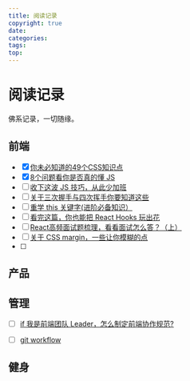 ```yaml
---
title: 阅读记录
copyright: true
date: 
categories:
tags:
top:
---
```


# 阅读记录

佛系记录，一切随缘。

<!-- more -->

## 前端

- [x]  [你未必知道的49个CSS知识点](https://juejin.im/post/5d3eca78e51d4561cb5dde12)
- [x]  [8个问题看你是否真的懂 JS](https://juejin.im/post/5d2d146bf265da1b9163c5c9)
- [ ] [收下这波 JS 技巧，从此少加班](https://juejin.im/post/5d7659c76fb9a06b307068ed)
- [ ] [关于三次握手与四次挥手你要知道这些](https://juejin.im/post/5d798cbc518825312330ba52)
- [ ] [重学 this 关键字(进阶必备知识）](https://juejin.im/post/5d6e5f77f265da03e05b2fd9)
- [ ] [看完这篇，你也能把 React Hooks 玩出花](https://www.zoo.team/article/react-hooks)
- [ ] [React高频面试题梳理，看看面试怎么答？（上）](https://mp.weixin.qq.com/s/3jmJgZFktP2NMT8XLvdIKQ)
- [ ] [关于 CSS margin，一些让你模糊的点](https://juejin.im/post/5d7838cbe51d4561e53539d2)
- [ ] 



## 产品





## 管理

- [ ] [if 我是前端团队 Leader，怎么制定前端协作规范?](https://juejin.im/post/5d3a7134f265da1b5d57f1ed)
- [ ] [git workflow](https://github.com/oldratlee/translations/tree/master/git-workflows-and-tutorials)



## 健身


